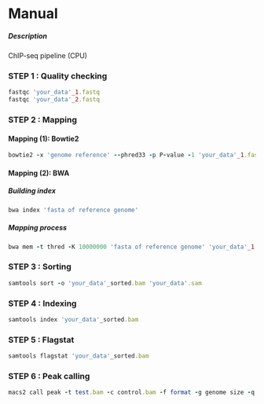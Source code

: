 # Manual
##### Description
ChIP-seq pipeline (CPU)

### STEP 1 : Quality checking
```ruby
fastqc 'your_data'_1.fastq 
fastqc 'your_data'_2.fastq 
```

### STEP 2 : Mapping
#### Mapping (1): Bowtie2
```ruby
bowtie2 -x 'genome reference' --phred33 -p P-value -1 'your_data'_1.fastq -2 'your_data'_2.fastq -S 'your_data'.sam

```

#### Mapping (2): BWA
##### Building index
```ruby
bwa index 'fasta of reference genome'
```
##### Mapping process

```ruby
bwa mem -t thred -K 10000000 'fasta of reference genome' 'your_data'_1.fastq 'your_data'_2.fastq > 'your_data'.sam
```
### STEP 3 : Sorting

```ruby
samtools sort -o 'your_data'_sorted.bam 'your_data'.sam
```
### STEP 4 : Indexing

```ruby
samtools index 'your_data'_sorted.bam
```

### STEP 5 :  Flagstat

```ruby
samtools flagstat 'your_data'_sorted.bam

```
### STEP 6 : Peak calling

```ruby
macs2 call peak -t test.bam -c control.bam -f format -g genome size -q q-value
```


